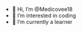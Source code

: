 - 👋 Hi, I’m @Medicovee18
- 👀 I’m interested in coding
- 🌱 I’m currently a learner

<!---
Medicovee18/Medicovee18 is a ✨ special ✨ repository because its `README.md` (this file) appears on your GitHub profile.
You can click the Preview link to take a look at your changes.
--->
